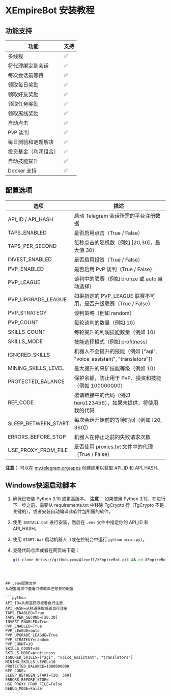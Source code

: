 # XEmpireBot 安装教程

## 功能支持
| 功能                           | 支持 |
|--------------------------------|------|
| 多线程                         | ✅   |
| 将代理绑定到会话                | ✅   |
| 每次会话前等待                  | ✅   |
| 领取每日奖励                    | ✅   |
| 领取好友奖励                    | ✅   |
| 领取任务奖励                    | ✅   |
| 领取离线奖励                    | ✅   |
| 自动点击                        | ✅   |
| PvP 谈判                        | ✅   |
| 每日测验和谜题解决              | ✅   |
| 投资基金（利润组合）            | ✅   |
| 自动技能提升                    | ✅   |
| Docker 支持                     | ✅   |

## 配置选项
| 选项                       | 描述                                                         |
|----------------------------|--------------------------------------------------------------|
| API_ID / API_HASH          | 启动 Telegram 会话所需的平台注册数据                           |
| TAPS_ENABLED               | 是否启用点击（True / False）                                   |
| TAPS_PER_SECOND            | 每秒点击的随机数（例如 [20,30]，最大值 30）                    |
| INVEST_ENABLED             | 是否启用投资（True / False）                                   |
| PVP_ENABLED                | 是否启用 PvP 谈判（True / False）                              |
| PVP_LEAGUE                 | 谈判中的联赛（例如 bronze 或 auto 自动选择）                   |
| PVP_UPGRADE_LEAGUE         | 如果指定的 PVP_LEAGUE 联赛不可用，是否升级联赛（True / False） |
| PVP_STRATEGY               | 谈判策略（例如 random）                                       |
| PVP_COUNT                  | 每轮谈判的数量（例如 10）                                      |
| SKILLS_COUNT               | 每轮提升的利润技能数量（例如 10）                             |
| SKILLS_MODE                | 技能选择模式（例如 profitness）                               |
| IGNORED_SKILLS             | 机器人不会提升的技能（例如 ["agi", "voice_assistant", "translators"]） |
| MINING_SKILLS_LEVEL        | 最大提升的采矿技能等级（例如 10）                             |
| PROTECTED_BALANCE          | 保护余额，防止用于 PvP、投资和技能（例如 100000000）          |
| REF_CODE                   | 邀请链接中的代码（例如 hero123456），如果未提供，将使用我的代码 |
| SLEEP_BETWEEN_START        | 每次会话开始前的等待时间（例如 [20, 360]）                     |
| ERRORS_BEFORE_STOP         | 机器人在停止之前的失败请求次数                                |
| USE_PROXY_FROM_FILE        | 是否使用 proxies.txt 文件中的代理（True / False）              |

**注意：** 可以在 [my.telegram.org/apps](https://my.telegram.org/apps) 创建应用以获取 API_ID 和 API_HASH。



## Windows快速启动脚本

1. 确保已安装 Python 3.10 或更高版本。
   **注意：** 如果使用 Python 3.12，在进行下一步之前，需要从 requirements.txt 中移除 TgCrypto 行（TgCrypto 不是关键的），或者安装自动编译此软件包所需的软件。
2. 使用 `INSTALL.bat` 进行安装，然后在 `.env` 文件中指定你的 API_ID 和 API_HASH。
3. 使用 `START.bat` 启动机器人（或在控制台中运行 `python main.py`）。

4. 克隆代码仓库或者在网页端下载：
   ```sh
   git clone https://github.com/Alexell/XEmpireBot.git && cd XEmpireBot
  ```



## .env配置文件
从配置选项中查看并修改自己想要的配置

```python
API_ID=从频道获取或者自行注册
API_HASH=从频道获取或者自行注册
TAPS_ENABLED=True
TAPS_PER_SECOND=[20,30]
INVEST_ENABLED=True 
PVP_ENABLED=True 
PVP_LEAGUE=auto
PVP_UPGRADE_LEAGUE=True 
PVP_STRATEGY=random
PVP_COUNT=10
SKILLS_COUNT=10 
SKILLS_MODE=profitness
IGNORED_SKILLS=["agi", "voice_assistant", "translators"]
MINING_SKILLS_LEVEL=10
PROTECTED_BALANCE=1000000000
REF_CODE=
SLEEP_BETWEEN_START=[20, 360]
ERRORS_BEFORE_STOP=
USE_PROXY_FROM_FILE=False
DEBUG_MODE=False
```

